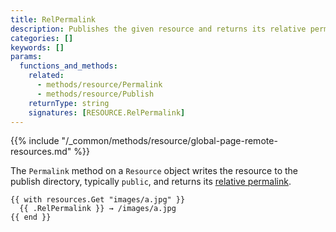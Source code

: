 ```yaml
---
title: RelPermalink
description: Publishes the given resource and returns its relative permalink.
categories: []
keywords: []
params:
  functions_and_methods:
    related:
      - methods/resource/Permalink
      - methods/resource/Publish
    returnType: string
    signatures: [RESOURCE.RelPermalink]
---
```


{{% include "/_common/methods/resource/global-page-remote-resources.md" %}}

The `Permalink` method on a `Resource` object writes the resource to the publish directory, typically `public`, and returns its [relative permalink](g).

```go-html-template
{{ with resources.Get "images/a.jpg" }}
  {{ .RelPermalink }} → /images/a.jpg
{{ end }}
```
